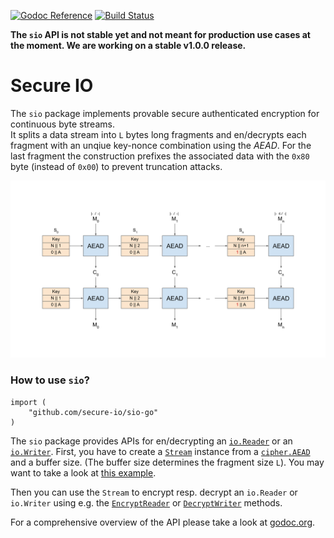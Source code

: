 [![Godoc Reference](https://godoc.org/github.com/secure-io/sio-go?status.svg)](https://godoc.org/github.com/secure-io/sio-go)
[![Build Status](https://travis-ci.org/secure-io/sio-go.svg?branch=master)](https://travis-ci.org/secure-io/sio-go)

**The `sio` API is not stable yet and not meant for production use cases at the moment. We are working on a stable v1.0.0 release.**

# Secure IO

The `sio` package implements provable secure authenticated encryption for continuous byte streams.  
It splits a data stream into `L` bytes long fragments and en/decrypts each fragment with an unqiue
key-nonce combination using the *AEAD*. For the last fragment the construction prefixes the associated
data with the `0x80` byte (instead of `0x00`) to prevent truncation attacks. 

![`sio` encryption scheme](https://github.com/secure-io/sio/blob/master/img/channel_construction.svg)

### How to use `sio`?

```
import (
    "github.com/secure-io/sio-go"
)
```

The `sio` package provides APIs for en/decrypting an [`io.Reader`](https://golang.org/pkg/io#Reader)
or an [`io.Writer`](https://golang.org/pkg/io/#Writer). First, you have to create a
[`Stream`](https://godoc.org/github.com/secure-io/sio#Stream) instance from a 
[`cipher.AEAD`](https://golang.org/pkg/crypto/cipher/#AEAD) and a buffer size.
(The buffer size determines the fragment size `L`). You may want to take a look at
[this example](https://godoc.org/github.com/secure-io/sio-go#example-NewStream--AESGCM).

Then you can use the `Stream` to encrypt resp. decrypt an `io.Reader` or `io.Writer` using
e.g. the [`EncryptReader`](https://godoc.org/github.com/secure-io/sio-go#Stream.EncryptReader) 
or [`DecryptWriter`](https://godoc.org/github.com/secure-io/sio-go#Stream.DecryptWriter) methods.

For a comprehensive overview of the API please take a look at [godoc.org](https://godoc.org/github.com/secure-io/sio-go).
